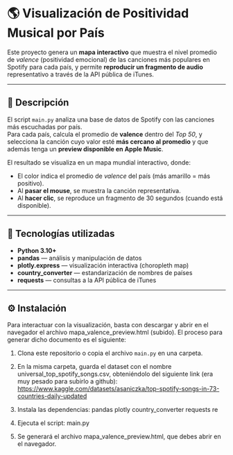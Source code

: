 # 🌎 Visualización de Positividad Musical por País

Este proyecto genera un **mapa interactivo** que muestra el nivel promedio de *valence* (positividad emocional) de las canciones más populares en Spotify para cada país, y permite **reproducir un fragmento de audio** representativo a través de la API pública de iTunes.

---

## 🎯 Descripción

El script `main.py` analiza una base de datos de Spotify con las canciones más escuchadas por país.  
Para cada país, calcula el promedio de **valence** dentro del *Top 50*, y selecciona la canción cuyo valor esté **más cercano al promedio** y que además tenga un **preview disponible en Apple Music**.

El resultado se visualiza en un mapa mundial interactivo, donde:
- El color indica el promedio de *valence* del país (más amarillo = más positivo).  
- Al **pasar el mouse**, se muestra la canción representativa.  
- Al **hacer clic**, se reproduce un fragmento de 30 segundos (cuando está disponible).  

---

## 🧠 Tecnologías utilizadas

- **Python 3.10+**
- **pandas** — análisis y manipulación de datos  
- **plotly.express** — visualización interactiva (choropleth map)  
- **country_converter** — estandarización de nombres de países  
- **requests** — consultas a la API pública de iTunes  

---

## ⚙️ Instalación

Para interactuar con la visualización, basta con descargar y abrir en el navegador el archivo mapa_valence_preview.html (subido). El proceso para generar dicho documento es el siguiente:

1. Clona este repositorio o copia el archivo `main.py` en una carpeta.

2. En la misma carpeta, guarda el dataset con el nombre universal_top_spotify_songs.csv, obteniéndolo del siguiente link (era muy pesado para subirlo a github):
https://www.kaggle.com/datasets/asaniczka/top-spotify-songs-in-73-countries-daily-updated

4. Instala las dependencias: pandas plotly country_converter requests re

5. Ejecuta el script: main.py

6. Se generará el archivo mapa_valence_preview.html, que debes abrir en el navegador.
